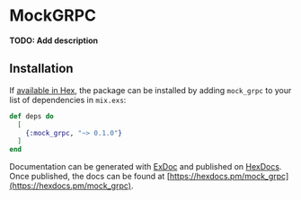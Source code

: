 # MockGRPC

**TODO: Add description**

## Installation

If [available in Hex](https://hex.pm/docs/publish), the package can be installed
by adding `mock_grpc` to your list of dependencies in `mix.exs`:

```elixir
def deps do
  [
    {:mock_grpc, "~> 0.1.0"}
  ]
end
```

Documentation can be generated with [ExDoc](https://github.com/elixir-lang/ex_doc)
and published on [HexDocs](https://hexdocs.pm). Once published, the docs can
be found at [https://hexdocs.pm/mock_grpc](https://hexdocs.pm/mock_grpc).

